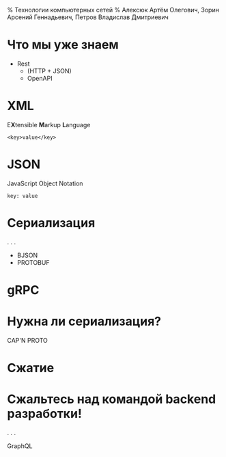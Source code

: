 % Технологии компьютерных сетей
% Алексюк Артём Олегович, Зорин Арсений Геннадьевич, Петров Владислав Дмитриевич

# Что мы уже знаем

* Rest
  * (HTTP + JSON)
  * OpenAPI

# XML

E**X**tensible **M**arkup **L**anguage

```
<key>value</key>
```


# JSON

JavaScript Object Notation

```
key: value
```

# Сериализация

. . .

* BJSON
* PROTOBUF

# gRPC

# Нужна ли сериализация?

CAP'N PROTO

# Сжатие

# Сжальтесь над командой backend разработки!

. . .

GraphQL

